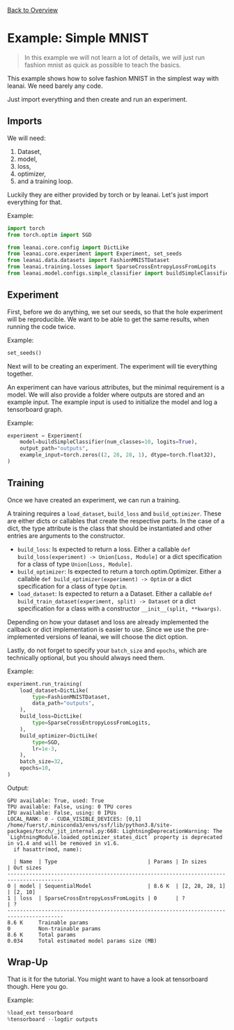 [Back to Overview](../README.md)

# Example: Simple MNIST

> In this example we will not learn a lot of details, we will just run fashion mnist as quick as possible to teach the basics.

This example shows how to solve fashion MNIST in the simplest way with leanai.
We need barely any code.

Just import everything and then create and run an experiment.

## Imports

We will need:
1. Dataset,
2. model,
3. loss,
4. optimizer,
5. and a training loop.

Luckily they are either provided by torch or by leanai. Let's just import everything for that.

Example:
```python
import torch
from torch.optim import SGD

from leanai.core.config import DictLike
from leanai.core.experiment import Experiment, set_seeds
from leanai.data.datasets import FashionMNISTDataset
from leanai.training.losses import SparseCrossEntropyLossFromLogits
from leanai.model.configs.simple_classifier import buildSimpleClassifier
```

## Experiment

First, before we do anything, we set our seeds, so that the hole experiment will be reproducible.
We want to be able to get the same results, when running the code twice.

Example:
```python
set_seeds()
```

Next will to be creating an experiment. The experiment will tie everything together.

An experiment can have various attributes, but the minimal requirement is a model.
We will also provide a folder where outputs are stored and an example input.
The example input is used to initialize the model and log a tensorboard graph.

Example:
```python
experiment = Experiment(
    model=buildSimpleClassifier(num_classes=10, logits=True),
    output_path="outputs",
    example_input=torch.zeros((2, 28, 28, 1), dtype=torch.float32),
)
```

## Training

Once we have created an experiment, we can run a training.

A training requires a `load_dataset`, `build_loss` and `build_optimizer`.
These are either dicts or callables that create the respective parts.
In the case of a dict, the type attribute is the class that should be instantiated and other entries are arguments to the constructor.

* `build_loss`: Is expected to return a loss. Either a callable `def build_loss(experiment) -> Union[Loss, Module]` or a dict specification for a class of type `Union[Loss, Module]`.
* `build_optimizer`: Is expected to return a torch.optim.Optimizer. Either a callable `def build_optimizer(experiment) -> Optim` or a dict specification for a class of type `Optim`.
* `load_dataset`: Is expected to return a a Dataset. Either a callable `def build_train_dataset(experiment, split) -> Dataset` or a dict specification for a class with a constructor `__init__(split, **kwargs)`.

Depending on how your dataset and loss are already implemented the callback or dict implementation is easier to use.
Since we use the pre-implemented versions of leanai, we will choose the dict option.

Lastly, do not forget to specify your `batch_size` and `epochs`, which are technically optional, but you should always need them.

Example:
```python
experiment.run_training(
    load_dataset=DictLike(
        type=FashionMNISTDataset,
        data_path="outputs",
    ),
    build_loss=DictLike(
        type=SparseCrossEntropyLossFromLogits,
    ),
    build_optimizer=DictLike(
        type=SGD,
        lr=1e-3,
    ),
    batch_size=32,
    epochs=10,
)
```
Output:
```
GPU available: True, used: True
TPU available: False, using: 0 TPU cores
IPU available: False, using: 0 IPUs
LOCAL_RANK: 0 - CUDA_VISIBLE_DEVICES: [0,1]
/home/fuerst/.miniconda3/envs/ssf/lib/python3.8/site-packages/torch/_jit_internal.py:668: LightningDeprecationWarning: The `LightningModule.loaded_optimizer_states_dict` property is deprecated in v1.4 and will be removed in v1.6.
  if hasattr(mod, name):

  | Name  | Type                             | Params | In sizes       | Out sizes
----------------------------------------------------------------------------------------
0 | model | SequentialModel                  | 8.6 K  | [2, 28, 28, 1] | [2, 10]  
1 | loss  | SparseCrossEntropyLossFromLogits | 0      | ?              | ?        
----------------------------------------------------------------------------------------
8.6 K     Trainable params
0         Non-trainable params
8.6 K     Total params
0.034     Total estimated model params size (MB)

```

## Wrap-Up

That is it for the tutorial. You might want to have a look at tensorboard though. Here you go.

Example:
```python
%load_ext tensorboard
%tensorboard --logdir outputs
```

